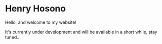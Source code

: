 # Henry Hosono

Hello, and welcome to my website! 

It's currently under development and will be available in a short while, stay tuned...
